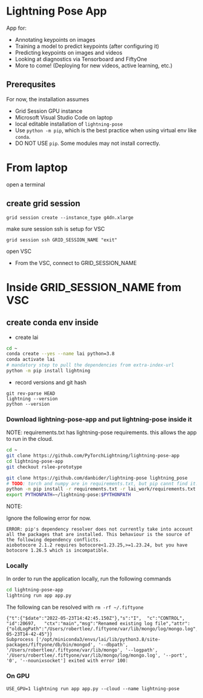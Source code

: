 # Lightning Pose App

App for:
* Annotating keypoints on images
* Training a model to predict keypoints (after configuring it)
* Predicting keypoints on images and videos
* Looking at diagnostics via Tensorboard and FiftyOne
* More to come! (Deploying for new videos, active learning, etc.)

## Prerequsites

For now, the installation assumes 
- Grid Session GPU instance 
- Microsoft Visual Studio Code on laptop
- local editable installation of `lightning-pose`
- Use `python -m pip`, which is the best practice when using virtual env like `conda`.
- DO NOT USE `pip`.  Some modules may not install correctly.

# From laptop

open a terminal

## create grid session 

```
grid session create --instance_type g4dn.xlarge 
```

make sure session ssh is setup for VSC
```
grid session ssh GRID_SESSION_NAME "exit"
```

open VSC

- From the VSC, connect to GRID_SESSION_NAME

# Inside GRID_SESSION_NAME from VSC

## create conda env inside

- create lai
```bash
cd ~
conda create --yes --name lai python=3.8
conda activate lai
# mandatory step to pull the dependencies from extra-index-url
python -m pip install lightning
```

- record versions and git hash
```
git rev-parse HEAD
lightning --version
python --version
```

### Download lightning-pose-app and put lightning-pose inside it

NOTE: requirements.txt has lightning-pose requirements.  this allows the app to run in the cloud.

```bash
cd ~
git clone https://github.com/PyTorchLightning/lightning-pose-app
cd lightning-pose-app
git checkout rslee-prototype

git clone https://github.com/danbider/lightning-pose lightning_pose
# TODO: torch and numpy are in requirements.txt, but pip cannt find it. so install first before the rest
python -m pip install -r requirements.txt -r lai_work/requirements.txt
export PYTHONPATH=~/lightning-pose:$PYTHONPATH
```

NOTE: 

Ignore the following error for now.

```
ERROR: pip's dependency resolver does not currently take into account all the packages that are installed. This behaviour is the source of the following dependency conflicts.
aiobotocore 2.1.2 requires botocore<1.23.25,>=1.23.24, but you have botocore 1.26.5 which is incompatible.
```

### Locally

In order to run the application locally, run the following commands

```bash
cd lightning-pose-app
lightning run app app.py
```

The following can be resolved with `rm -rf ~/.fiftyone`

```
{"t":{"$date":"2022-05-23T14:42:45.150Z"},"s":"I",  "c":"CONTROL",  "id":20697,   "ctx":"main","msg":"Renamed existing log file","attr":{"oldLogPath":"/Users/robertlee/.fiftyone/var/lib/mongo/log/mongo.log","newLogPath":"/Users/robertlee/.fiftyone/var/lib/mongo/log/mongo.log.2022-05-23T14-42-45"}}
Subprocess ['/opt/miniconda3/envs/lai/lib/python3.8/site-packages/fiftyone/db/bin/mongod', '--dbpath', '/Users/robertlee/.fiftyone/var/lib/mongo', '--logpath', '/Users/robertlee/.fiftyone/var/lib/mongo/log/mongo.log', '--port', '0', '--nounixsocket'] exited with error 100:
```

### On GPU
```
USE_GPU=1 lightning run app app.py --cloud --name lightning-pose
```

